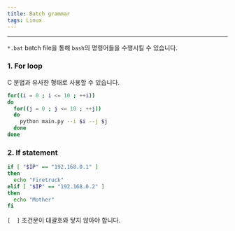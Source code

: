 ```yaml
---
title: Batch grammar
tags: Linux
---
```


<!--more-->

---

`*.bat` batch file을 통해 `bash`의 명령어들을 수행시킬 수 있습니다.  

### 1. For loop
C 문법과 유사한 형태로 사용할 수 있습니다.

```bash
for((i = 0 ; i <= 10 ; ++i))
do
  for((j = 0 ; j <= 10 ; ++j))
  do
    python main.py --i $i --j $j
  done
done
```


### 2. If statement

```bash
if [ "$IP" == "192.168.0.1" ]
then
  echo "Firetruck"
elif [ "$IP" == "192.168.0.2" ]
then
  echo "Mother"
fi
```

`[  ]` 조건문이 대괄호와 닿지 않아야 합니다.
